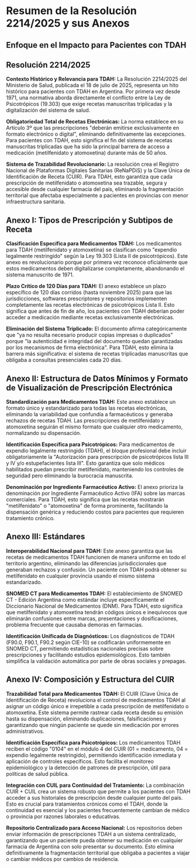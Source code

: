 # Resumen de la Resolución 2214/2025 y sus Anexos
## Enfoque en el Impacto para Pacientes con TDAH

## Resolución 2214/2025

**Contexto Histórico y Relevancia para TDAH:**
La Resolución 2214/2025 del Ministerio de Salud, publicada el 18 de julio de 2025, representa un hito histórico para pacientes con TDAH en Argentina. Por primera vez desde 1971, una normativa aborda directamente el conflicto entre la Ley de Psicotrópicos (19.303) que exige recetas manuscritas triplicadas y la digitalización del sistema de salud.

**Obligatoriedad Total de Recetas Electrónicas:**
La norma establece en su Artículo 3º que las prescripciones "deberán emitirse exclusivamente en formato electrónico o digital", eliminando definitivamente las excepciones. Para pacientes con TDAH, esto significa el fin del sistema de recetas manuscritas triplicadas que ha sido la principal barrera de acceso a medicación (metilfenidato y atomoxetina) durante más de 50 años.

**Sistema de Trazabilidad Revolucionario:**
La resolución crea el Registro Nacional de Plataformas Digitales Sanitarias (ReNaPDiS) y la Clave Única de Identificación de Receta (CUIR). Para TDAH, esto garantiza que cada prescripción de metilfenidato o atomoxetina sea trazable, segura y accesible desde cualquier farmacia del país, eliminando la fragmentación territorial que afectaba especialmente a pacientes en provincias con menor infraestructura sanitaria.

## Anexo I: Tipos de Prescripción y Subtipos de Receta

**Clasificación Específica para Medicamentos TDAH:**
Los medicamentos para TDAH (metilfenidato y atomoxetina) se clasifican como "expendio legalmente restringido" según la Ley 19.303 (Lista II de psicotrópicos). Este anexo es revolucionario porque por primera vez reconoce oficialmente que estos medicamentos deben digitalizarse completamente, abandonando el sistema manuscrito de 1971.

**Plazo Crítico de 120 Días para TDAH:**
El anexo establece un plazo específico de 120 días corridos (hasta noviembre 2025) para que las jurisdicciones, softwares prescriptores y repositorios implementen completamente las recetas electrónicas de psicotrópicos Lista II. Esto significa que antes de fin de año, los pacientes con TDAH deberían poder acceder a medicación mediante recetas exclusivamente electrónicas.

**Eliminación del Sistema Triplicado:**
El documento afirma categóricamente que "ya no resulta necesario producir copias impresas o duplicados" porque "la autenticidad e integridad del documento quedan garantizadas por los mecanismos de firma electrónica". Para TDAH, esto elimina la barrera más significativa: el sistema de recetas triplicadas manuscritas que obligaba a consultas presenciales cada 20 días.

## Anexo II: Estructura de Datos Mínimos y Formato de Visualización de Prescripción Electrónica

**Standardización para Medicamentos TDAH:**
Este anexo establece un formato único y estandarizado para todas las recetas electrónicas, eliminando la variabilidad que confundía a farmacéuticos y generaba rechazos de recetas TDAH. Las prescripciones de metilfenidato y atomoxetina seguirán el mismo formato que cualquier otro medicamento, normalizando su dispensación.

**Identificación Específica para Psicotrópicos:**
Para medicamentos de expendio legalmente restringido (TDAH), el bloque profesional debe incluir obligatoriamente la "Autorización para prescripción de psicotrópicos lista III y IV y/o estupefacientes lista III". Esto garantiza que solo médicos habilitados puedan prescribir metilfenidato, manteniendo los controles de seguridad pero eliminando la burocracia manuscrita.

**Denominación por Ingrediente Farmacéutico Activo:**
El anexo prioriza la denominación por Ingrediente Farmacéutico Activo (IFA) sobre las marcas comerciales. Para TDAH, esto significa que las recetas mostrarán "metilfenidato" o "atomoxetina" de forma prominente, facilitando la dispensación genérica y reduciendo costos para pacientes que requieren tratamiento crónico.

## Anexo III: Estándares

**Interoperabilidad Nacional para TDAH:**
Este anexo garantiza que las recetas de medicamentos TDAH funcionen de manera uniforme en todo el territorio argentino, eliminando las diferencias jurisdiccionales que generaban rechazos y confusión. Un paciente con TDAH podrá obtener su metilfenidato en cualquier provincia usando el mismo sistema estandarizado.

**SNOMED CT para Medicamentos TDAH:**
El establecimiento de SNOMED CT - Edición Argentina como estándar incluye específicamente el Diccionario Nacional de Medicamentos (DNM). Para TDAH, esto significa que metilfenidato y atomoxetina tendrán códigos únicos e inequívocos que eliminarán confusiones entre marcas, presentaciones y dosificaciones, problema frecuente que causaba demoras en farmacias.

**Identificación Unificada de Diagnósticos:**
Los diagnósticos de TDAH (F90.0, F90.1, F90.2 según CIE-10) se codificarán uniformemente en SNOMED CT, permitiendo estadísticas nacionales precisas sobre prescripciones y facilitando estudios epidemiológicos. Esto también simplifica la validación automática por parte de obras sociales y prepagas.

## Anexo IV: Composición y Estructura del CUIR

**Trazabilidad Total para Medicamentos TDAH:**
El CUIR (Clave Única de Identificación de Receta) revoluciona el control de medicamentos TDAH al asignar un código único e irrepetible a cada prescripción de metilfenidato o atomoxetina. Este sistema permite rastrear cada receta desde su emisión hasta su dispensación, eliminando duplicaciones, falsificaciones y garantizando que ningún paciente se quede sin medicación por errores administrativos.

**Identificación Específica para Psicotrópicos:**
Los medicamentos TDAH reciben el código "0104" en el módulo 4 del CUIR (01 = medicamento, 04 = expendio legalmente restringido), permitiendo identificación inmediata y aplicación de controles específicos. Esto facilita el monitoreo epidemiológico y la detección de patrones de prescripción, útil para políticas de salud pública.

**Integración con CUIL para Continuidad del Tratamiento:**
La combinación CUIR + CUIL crea un sistema robusto que permite a los pacientes con TDAH acceder a sus historiales de prescripción desde cualquier punto del país. Esto es crucial para tratamientos crónicos como el TDAH, donde la continuidad es esencial y los pacientes frecuentemente cambian de médico o provincia por razones laborales o educativas.

**Repositorio Centralizado para Acceso Nacional:**
Los repositorios deben enviar información de prescripciones TDAH a un sistema centralizado, garantizando que un paciente pueda obtener su medicación en cualquier farmacia de Argentina con solo presentar su documento. Esto elimina definitivamente la fragmentación territorial que obligaba a pacientes a viajar o cambiar médicos por cambios de residencia.
